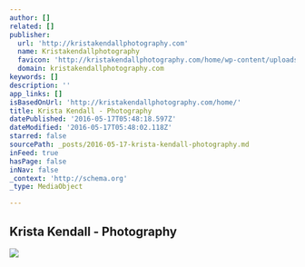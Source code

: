 ```yaml
---
author: []
related: []
publisher:
  url: 'http://kristakendallphotography.com'
  name: Kristakendallphotography
  favicon: 'http://kristakendallphotography.com/home/wp-content/uploads/2016/02/cropped-klogo_sq-192x192.png'
  domain: kristakendallphotography.com
keywords: []
description: ''
app_links: []
isBasedOnUrl: 'http://kristakendallphotography.com/home/'
title: Krista Kendall - Photography
datePublished: '2016-05-17T05:48:18.597Z'
dateModified: '2016-05-17T05:48:02.118Z'
starred: false
sourcePath: _posts/2016-05-17-krista-kendall-photography.md
inFeed: true
hasPage: false
inNav: false
_context: 'http://schema.org'
_type: MediaObject

---
```

<article style=""><h1>Krista Kendall - Photography</h1><img src="http://kristakendallphotography.com/home/wp-content/uploads/2016/03/8K5A0310-705x529.jpg" /></article>